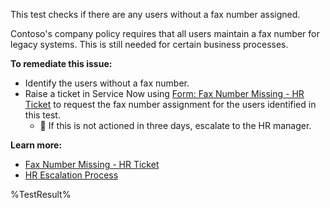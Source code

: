 This test checks if there are any users without a fax number assigned.

Contoso's company policy requires that all users maintain a fax number for legacy systems. This is still needed for certain business processes.

**To remediate this issue:**

- Identify the users without a fax number.
- Raise a ticket in Service Now using [Form: Fax Number Missing - HR Ticket](https://contoso.service-now.com/faxnumbermissing) to request the fax number assignment for the users identified in this test.
  - 🔺 If this is not actioned in three days, escalate to the HR manager.

**Learn more:**

- [Fax Number Missing - HR Ticket](https://contoso.service-now.com/faxnumbermissing)
- [HR Escalation Process](https://contoso.service-now.com/hrescalation)

<!--- Results --->
%TestResult%